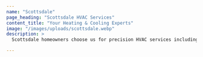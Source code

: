```yaml
---
name: "Scottsdale"
page_heading: "Scottsdale HVAC Services"
content_title: "Your Heating & Cooling Experts"
image: "/images/uploads/scottsdale.webp"
description: >
  Scottsdale homeowners choose us for precision HVAC services including high-efficiency system installations, seasonal tune-ups, and emergency repairs. We tailor each service to Scottsdale’s luxury homes and desert climate, providing discreet, professional, and thorough work. Our team emphasizes transparent pricing and preventative maintenance to ensure your HVAC system runs flawlessly all year long.

---
```

